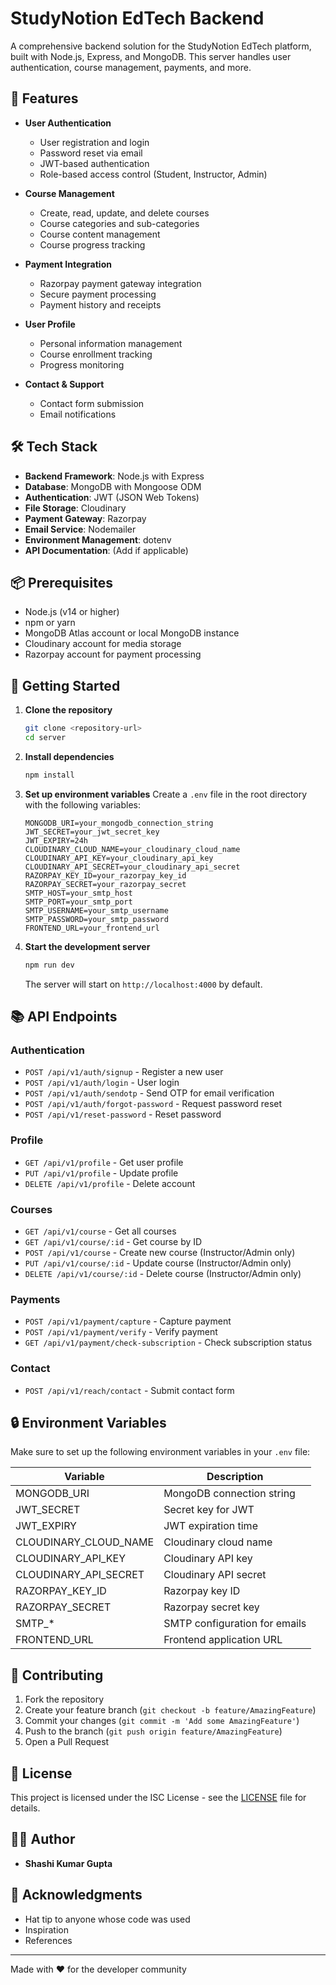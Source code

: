 # StudyNotion EdTech Backend

A comprehensive backend solution for the StudyNotion EdTech platform, built with Node.js, Express, and MongoDB. This server handles user authentication, course management, payments, and more.

## 🚀 Features

- **User Authentication**
  - User registration and login
  - Password reset via email
  - JWT-based authentication
  - Role-based access control (Student, Instructor, Admin)

- **Course Management**
  - Create, read, update, and delete courses
  - Course categories and sub-categories
  - Course content management
  - Course progress tracking

- **Payment Integration**
  - Razorpay payment gateway integration
  - Secure payment processing
  - Payment history and receipts

- **User Profile**
  - Personal information management
  - Course enrollment tracking
  - Progress monitoring

- **Contact & Support**
  - Contact form submission
  - Email notifications

## 🛠️ Tech Stack

- **Backend Framework**: Node.js with Express
- **Database**: MongoDB with Mongoose ODM
- **Authentication**: JWT (JSON Web Tokens)
- **File Storage**: Cloudinary
- **Payment Gateway**: Razorpay
- **Email Service**: Nodemailer
- **Environment Management**: dotenv
- **API Documentation**: (Add if applicable)

## 📦 Prerequisites

- Node.js (v14 or higher)
- npm or yarn
- MongoDB Atlas account or local MongoDB instance
- Cloudinary account for media storage
- Razorpay account for payment processing

## 🚀 Getting Started

1. **Clone the repository**
   ```bash
   git clone <repository-url>
   cd server
   ```

2. **Install dependencies**
   ```bash
   npm install
   ```

3. **Set up environment variables**
   Create a `.env` file in the root directory with the following variables:
   ```env
   MONGODB_URI=your_mongodb_connection_string
   JWT_SECRET=your_jwt_secret_key
   JWT_EXPIRY=24h
   CLOUDINARY_CLOUD_NAME=your_cloudinary_cloud_name
   CLOUDINARY_API_KEY=your_cloudinary_api_key
   CLOUDINARY_API_SECRET=your_cloudinary_api_secret
   RAZORPAY_KEY_ID=your_razorpay_key_id
   RAZORPAY_SECRET=your_razorpay_secret
   SMTP_HOST=your_smtp_host
   SMTP_PORT=your_smtp_port
   SMTP_USERNAME=your_smtp_username
   SMTP_PASSWORD=your_smtp_password
   FRONTEND_URL=your_frontend_url
   ```

4. **Start the development server**
   ```bash
   npm run dev
   ```
   The server will start on `http://localhost:4000` by default.

## 📚 API Endpoints

### Authentication
- `POST /api/v1/auth/signup` - Register a new user
- `POST /api/v1/auth/login` - User login
- `POST /api/v1/auth/sendotp` - Send OTP for email verification
- `POST /api/v1/auth/forgot-password` - Request password reset
- `POST /api/v1/reset-password` - Reset password

### Profile
- `GET /api/v1/profile` - Get user profile
- `PUT /api/v1/profile` - Update profile
- `DELETE /api/v1/profile` - Delete account

### Courses
- `GET /api/v1/course` - Get all courses
- `GET /api/v1/course/:id` - Get course by ID
- `POST /api/v1/course` - Create new course (Instructor/Admin only)
- `PUT /api/v1/course/:id` - Update course (Instructor/Admin only)
- `DELETE /api/v1/course/:id` - Delete course (Instructor/Admin only)

### Payments
- `POST /api/v1/payment/capture` - Capture payment
- `POST /api/v1/payment/verify` - Verify payment
- `GET /api/v1/payment/check-subscription` - Check subscription status

### Contact
- `POST /api/v1/reach/contact` - Submit contact form

## 🔒 Environment Variables

Make sure to set up the following environment variables in your `.env` file:

| Variable | Description |
|----------|-------------|
| MONGODB_URI | MongoDB connection string |
| JWT_SECRET | Secret key for JWT |
| JWT_EXPIRY | JWT expiration time |
| CLOUDINARY_CLOUD_NAME | Cloudinary cloud name |
| CLOUDINARY_API_KEY | Cloudinary API key |
| CLOUDINARY_API_SECRET | Cloudinary API secret |
| RAZORPAY_KEY_ID | Razorpay key ID |
| RAZORPAY_SECRET | Razorpay secret key |
| SMTP_* | SMTP configuration for emails |
| FRONTEND_URL | Frontend application URL |

## 🤝 Contributing

1. Fork the repository
2. Create your feature branch (`git checkout -b feature/AmazingFeature`)
3. Commit your changes (`git commit -m 'Add some AmazingFeature'`)
4. Push to the branch (`git push origin feature/AmazingFeature`)
5. Open a Pull Request

## 📄 License

This project is licensed under the ISC License - see the [LICENSE](LICENSE) file for details.

## 👨‍💻 Author

- **Shashi Kumar Gupta**

## 🙏 Acknowledgments

- Hat tip to anyone whose code was used
- Inspiration
- References

---

Made with ❤️ for the developer community

